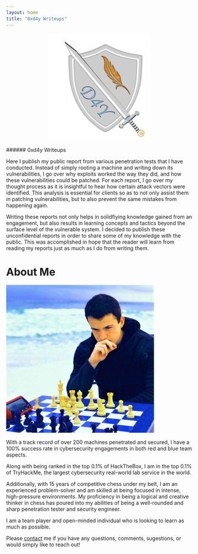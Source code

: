 ```yaml
---
layout: home
title: "0xd4y Writeups"
---
```


<p align="center">
<img src="images/0xd4y-logo-gray-small.png" alt="hi" class="inline"/>
</p>
###### 0xd4y Writeups

Here I publish my public report from various penetration tests that I have conducted. Instead of simply rooting a machine and writing down its vulnerabilities, I go over why exploits worked the way they did, and how these vulnerabilities could be patched. For each report, I go over my thought process as it is insightful to hear how certain attack vectors were identified. This analysis is essential for clients so as to not only assist them in patching vulnerabilities, but to also prevent the same mistakes from happening again. 

Writing these reports not only helps in solidfiying knowledge gained from an engagement, but also results in learning concepts and tactics beyond the surface level of the vulnerable system. I decided to publish these unconfidential reports in order to share some of my knowledge with the public. This was accomplished in hope that the reader will learn from reading my reports just as much as I do from writing them.  

# About Me

![Beach Chess](images/beach_chess_smaller.jpg#center)

With a track record of over 200 machines penetrated and secured, I have a 100% success rate in cybersecurity engagements in both red and blue team aspects.

Along with being ranked in the top 0.1% of HackTheBox, I am in the top 0.1% of TryHackMe, the largest cybersecurity real-world lab service in the world.

Additionally, with 15 years of competitive chess under my belt, I am an experienced problem-solver and am skilled at being focused in intense, high-pressure environments. My proficiency in being a logical and creative thinker in chess has poured into my abilities of being a well-rounded and sharp penetration tester and security engineer.

I am a team player and open-minded individual who is looking to learn as much as possible. 

Please <a href="https://0xd4y.github.io/Writeups/Contact/">contact</a> me if you have any questions, comments, sugestions, or would simply like to reach out!
